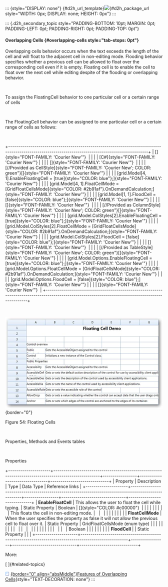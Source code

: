 ::: {style="DISPLAY: none"}
[](ms-xhelp:///?Id=d2h_url_template){#d2h_url_template}![](!package_url!){#d2h_package_url style="WIDTH: 0px; DISPLAY: none; HEIGHT: 0px"}
:::

::: {.d2h_secondary_topic style="PADDING-BOTTOM: 10pt; MARGIN: 0pt; PADDING-LEFT: 0pt; PADDING-RIGHT: 0pt; PADDING-TOP: 0pt"}
#### Overlapping Cells {#overlapping-cells style="tab-stops: 0pt"}

Overlapping cells behavior occurs when the text exceeds the length of the cell and will float to the adjacent cell in non-editing mode. Flooding behavior specifies whether a previous cell can be allowed to float over the corresponding cell even if it is empty. Floating cell is to enable the cell to float over the next cell while editing despite of the flooding or overlapping behavior.

 

To assign the FloatingCell behavior to one particular cell or a certain range of cells

 

The FloatingCell behavior can be assigned to one particular cell or a certain range of cells as follows:

 

+---------------------------------------------------------------------------------------------------------------------------------------------------+
| []{style="FONT-FAMILY: 'Courier New'"}                                                                                                            |
|                                                                                                                                                   |
| [C#]{style="FONT-FAMILY: 'Courier New'"}                                                                                                          |
|                                                                                                                                                   |
| []{style="FONT-FAMILY: 'Courier New'"}                                                                                                            |
|                                                                                                                                                   |
| [//Provided as CellStyle]{style="FONT-FAMILY: 'Courier New'; COLOR: green"}[]{style="FONT-FAMILY: 'Courier New'"}                                 |
|                                                                                                                                                   |
| [grid.Model\[4, 1\].EnableFloatingCell = [true]{style="COLOR: blue"};]{style="FONT-FAMILY: 'Courier New'"}                                        |
|                                                                                                                                                   |
| [grid.Model\[4, 1\].FloatCellMode = [GridFloatCellsMode]{style="COLOR: #2b91af"}.OnDemandCalculation;]{style="FONT-FAMILY: 'Courier New'"}        |
|                                                                                                                                                   |
| [grid.Model\[1, 1\].FloodCell = [false]{style="COLOR: blue"};]{style="FONT-FAMILY: 'Courier New'"}                                                |
|                                                                                                                                                   |
| []{style="FONT-FAMILY: 'Courier New'"}                                                                                                            |
|                                                                                                                                                   |
| [//Provided as ColumnStyle]{style="FONT-FAMILY: 'Courier New'; COLOR: green"}[]{style="FONT-FAMILY: 'Courier New'"}                               |
|                                                                                                                                                   |
| [grid.Model.ColStyles\[2\].EnableFloatingCell = [true]{style="COLOR: blue"};]{style="FONT-FAMILY: 'Courier New'"}                                 |
|                                                                                                                                                   |
| [grid.Model.ColStyles\[2\].FloatCellMode = [GridFloatCellsMode]{style="COLOR: #2b91af"}.OnDemandCalculation;]{style="FONT-FAMILY: 'Courier New'"} |
|                                                                                                                                                   |
| [grid.Model.ColStyles\[2\].FloodCell = [false]{style="COLOR: blue"};]{style="FONT-FAMILY: 'Courier New'"}                                         |
|                                                                                                                                                   |
| []{style="FONT-FAMILY: 'Courier New'"}                                                                                                            |
|                                                                                                                                                   |
| [//Provided as TableStyle]{style="FONT-FAMILY: 'Courier New'; COLOR: green"}[]{style="FONT-FAMILY: 'Courier New'"}                                |
|                                                                                                                                                   |
| [grid.Model.Options.EnableFloatingCell = [true]{style="COLOR: blue"};]{style="FONT-FAMILY: 'Courier New'"}                                        |
|                                                                                                                                                   |
| [grid.Model.Options.FloatCellMode = [GridFloatCellsMode]{style="COLOR: #2b91af"}.OnDemandCalculation;]{style="FONT-FAMILY: 'Courier New'"}        |
|                                                                                                                                                   |
| [grid.Model.Options.FloodCell = [false]{style="COLOR: blue"};]{style="FONT-FAMILY: 'Courier New'"}                                                |
|                                                                                                                                                   |
| []{style="FONT-FAMILY: 'Courier New'"}                                                                                                            |
+---------------------------------------------------------------------------------------------------------------------------------------------------+

 

![](ImagesExt/image28_128.jpg){border="0"}

Figure 54: Floating Cells

 

Properties, Methods and Events tables

 

Properties

+---------------------+-----------------------------------------------------------------------------------------------------+-----------------+--------------------------------+-----------------------------+
| Property            | Description                                                                                         | Type            | Data Type                      | Reference links             |
+---------------------+-----------------------------------------------------------------------------------------------------+-----------------+--------------------------------+-----------------------------+
| **EnableFloatCell** | This allows the user to float the cell while typing.                                                | Static Property | Boolean                        | []{style="COLOR: #c00000"}  |
|                     |                                                                                                     |                 |                                |                             |
|                     | This floats the cell in non-editing mode.                                                           |                 |                                |                             |
|                     |                                                                                                     |                 |                                |                             |
| **FloatCellMode**   | When the user specifies the property as false it will not allow the previous cell to float over it. | Static Property | GridFloatCellsMode (enum type) |                             |
|                     |                                                                                                     |                 |                                |                             |
|                     |                                                                                                     |                 |                                |                             |
|                     |                                                                                                     |                 |                                |                             |
|                     |                                                                                                     |                 | Boolean                        |                             |
|                     |                                                                                                     |                 |                                |                             |
| **FloodCell**       |                                                                                                     | Static Property |                                |                             |
+---------------------+-----------------------------------------------------------------------------------------------------+-----------------+--------------------------------+-----------------------------+

More:

[ ]{#related-topics}

[![](button.gif){border="0" align="absMiddle"}Features of Overlapping Cells](ms-xhelp:///?Id=6d384379-968d-4c14-9d28-7863f1c1c61a){style="TEXT-DECORATION: none"}
:::
